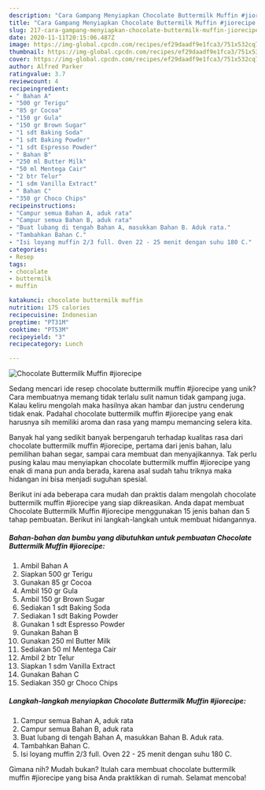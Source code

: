 ```yaml
---
description: "Cara Gampang Menyiapkan Chocolate Buttermilk Muffin #jiorecipe yang Menggugah Selera"
title: "Cara Gampang Menyiapkan Chocolate Buttermilk Muffin #jiorecipe yang Menggugah Selera"
slug: 217-cara-gampang-menyiapkan-chocolate-buttermilk-muffin-jiorecipe-yang-menggugah-selera
date: 2020-11-11T20:15:06.487Z
image: https://img-global.cpcdn.com/recipes/ef29daadf9e1fca3/751x532cq70/chocolate-buttermilk-muffin-jiorecipe-foto-resep-utama.jpg
thumbnail: https://img-global.cpcdn.com/recipes/ef29daadf9e1fca3/751x532cq70/chocolate-buttermilk-muffin-jiorecipe-foto-resep-utama.jpg
cover: https://img-global.cpcdn.com/recipes/ef29daadf9e1fca3/751x532cq70/chocolate-buttermilk-muffin-jiorecipe-foto-resep-utama.jpg
author: Alfred Parker
ratingvalue: 3.7
reviewcount: 4
recipeingredient:
- " Bahan A"
- "500 gr Terigu"
- "85 gr Cocoa"
- "150 gr Gula"
- "150 gr Brown Sugar"
- "1 sdt Baking Soda"
- "1 sdt Baking Powder"
- "1 sdt Espresso Powder"
- " Bahan B"
- "250 ml Butter Milk"
- "50 ml Mentega Cair"
- "2 btr Telur"
- "1 sdm Vanilla Extract"
- " Bahan C"
- "350 gr Choco Chips"
recipeinstructions:
- "Campur semua Bahan A, aduk rata"
- "Campur semua Bahan B, aduk rata"
- "Buat lubang di tengah Bahan A, masukkan Bahan B. Aduk rata."
- "Tambahkan Bahan C."
- "Isi loyang muffin 2/3 full. Oven 22 - 25 menit dengan suhu 180 C."
categories:
- Resep
tags:
- chocolate
- buttermilk
- muffin

katakunci: chocolate buttermilk muffin 
nutrition: 175 calories
recipecuisine: Indonesian
preptime: "PT31M"
cooktime: "PT53M"
recipeyield: "3"
recipecategory: Lunch

---
```



![Chocolate Buttermilk Muffin #jiorecipe](https://img-global.cpcdn.com/recipes/ef29daadf9e1fca3/751x532cq70/chocolate-buttermilk-muffin-jiorecipe-foto-resep-utama.jpg)

Sedang mencari ide resep chocolate buttermilk muffin #jiorecipe yang unik? Cara membuatnya memang tidak terlalu sulit namun tidak gampang juga. Kalau keliru mengolah maka hasilnya akan hambar dan justru cenderung tidak enak. Padahal chocolate buttermilk muffin #jiorecipe yang enak harusnya sih memiliki aroma dan rasa yang mampu memancing selera kita.

Banyak hal yang sedikit banyak berpengaruh terhadap kualitas rasa dari chocolate buttermilk muffin #jiorecipe, pertama dari jenis bahan, lalu pemilihan bahan segar, sampai cara membuat dan menyajikannya. Tak perlu pusing kalau mau menyiapkan chocolate buttermilk muffin #jiorecipe yang enak di mana pun anda berada, karena asal sudah tahu triknya maka hidangan ini bisa menjadi suguhan spesial.




Berikut ini ada beberapa cara mudah dan praktis dalam mengolah chocolate buttermilk muffin #jiorecipe yang siap dikreasikan. Anda dapat membuat Chocolate Buttermilk Muffin #jiorecipe menggunakan 15 jenis bahan dan 5 tahap pembuatan. Berikut ini langkah-langkah untuk membuat hidangannya.

<!--inarticleads1-->

##### Bahan-bahan dan bumbu yang dibutuhkan untuk pembuatan Chocolate Buttermilk Muffin #jiorecipe:

1. Ambil  Bahan A
1. Siapkan 500 gr Terigu
1. Gunakan 85 gr Cocoa
1. Ambil 150 gr Gula
1. Ambil 150 gr Brown Sugar
1. Sediakan 1 sdt Baking Soda
1. Sediakan 1 sdt Baking Powder
1. Gunakan 1 sdt Espresso Powder
1. Gunakan  Bahan B
1. Gunakan 250 ml Butter Milk
1. Sediakan 50 ml Mentega Cair
1. Ambil 2 btr Telur
1. Siapkan 1 sdm Vanilla Extract
1. Gunakan  Bahan C
1. Sediakan 350 gr Choco Chips




<!--inarticleads2-->

##### Langkah-langkah menyiapkan Chocolate Buttermilk Muffin #jiorecipe:

1. Campur semua Bahan A, aduk rata
1. Campur semua Bahan B, aduk rata
1. Buat lubang di tengah Bahan A, masukkan Bahan B. Aduk rata.
1. Tambahkan Bahan C.
1. Isi loyang muffin 2/3 full. Oven 22 - 25 menit dengan suhu 180 C.




Gimana nih? Mudah bukan? Itulah cara membuat chocolate buttermilk muffin #jiorecipe yang bisa Anda praktikkan di rumah. Selamat mencoba!
